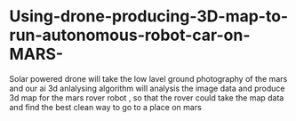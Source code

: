 # Using-drone-producing-3D-map-to-run-autonomous-robot-car-on-MARS-
Solar powered drone will take the low lavel ground photography of the mars and our ai 3d anlalysing algorithm will analysis the image data and produce 3d map for the mars rover robot , so that the rover could take the map data and find the best clean way to go to a place on mars 
